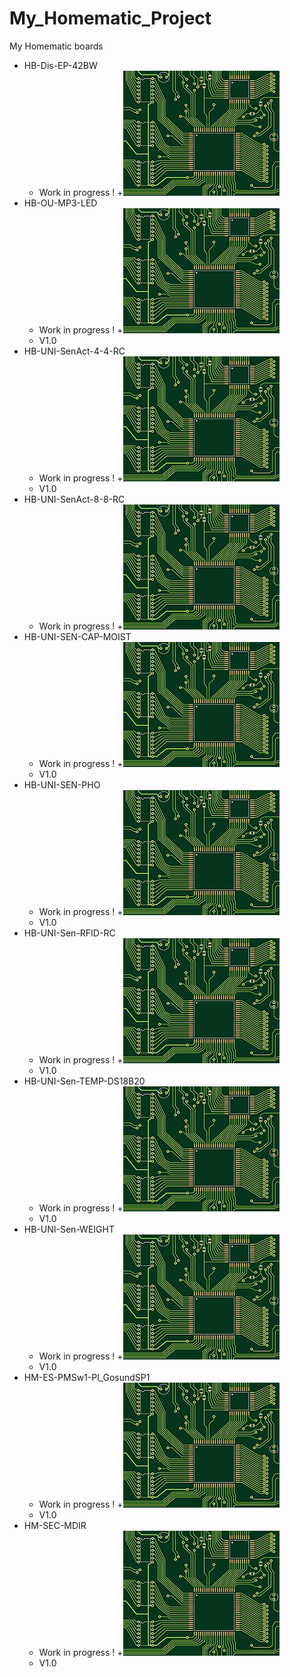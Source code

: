 # My_Homematic_Project
 My Homematic boards

+ HB-Dis-EP-42BW
	+ Work in progress !
	+![](https://github.com/Backkevin/My_Homematic_Project/blob/master/HB-Dis-EP-42BW/IMAGE/Default.jpg)
+ HB-OU-MP3-LED
	+ Work in progress !
	+![](https://github.com/Backkevin/My_Homematic_Project/blob/master/HB-OU-MP3-LED/IMAGE/Default.jpg)
	+ V1.0
+ HB-UNI-SenAct-4-4-RC
	+ Work in progress !
	+![](https://github.com/Backkevin/My_Homematic_Project/blob/master/HB-UNI-SenAct-4-4-RC/IMAGE/Default.jpg)
	+ V1.0
+ HB-UNI-SenAct-8-8-RC
	+ Work in progress !
	+![](https://github.com/Backkevin/My_Homematic_Project/blob/master/HB-UNI-SenAct-8-8-RC/IMAGE/Default.jpg)
+ HB-UNI-SEN-CAP-MOIST
	+ Work in progress !
	+![](https://github.com/Backkevin/My_Homematic_Project/blob/master/HB-UNI-SEN-CAP-MOIST/IMAGE/Default.jpg)
     + V1.0
+ HB-UNI-SEN-PHO
	+ Work in progress !
	+![](https://github.com/Backkevin/My_Homematic_Project/blob/master/HB-UNI-SEN-PHO/IMAGE/Default.jpg)
	+ V1.0
+ HB-UNI-Sen-RFID-RC
	+ Work in progress !
	+![](https://github.com/Backkevin/My_Homematic_Project/blob/master/HB-UNI-Sen-RFID-RC/IMAGE/Default.jpg)
	+ V1.0
+ HB-UNI-Sen-TEMP-DS18B20
	+ Work in progress !
	+![](https://github.com/Backkevin/My_Homematic_Project/blob/master/HB-UNI-Sen-TEMP-DS18B20/IMAGE/Default.jpg)
	+ V1.0
+ HB-UNI-Sen-WEIGHT
	+ Work in progress !
	+![](https://github.com/Backkevin/My_Homematic_Project/blob/master/HB-UNI-Sen-WEIGHT/IMAGE/Default.jpg)
	+ V1.0
+ HM-ES-PMSw1-Pl_GosundSP1
	+ Work in progress !
	+![](https://github.com/Backkevin/My_Homematic_Project/blob/master/HM-ES-PMSw1-Pl_GosundSP1/IMAGE/Default.jpg)
	+ V1.0
+ HM-SEC-MDIR
	+ Work in progress !
	+![](https://github.com/Backkevin/My_Homematic_Project/blob/master/HM-SEC-MDIR/IMAGE/Default.jpg)
	+ V1.0

